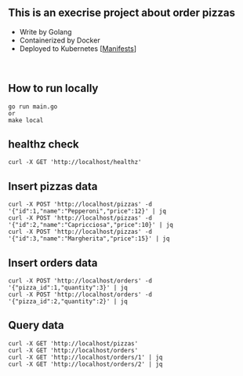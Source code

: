 ## This is an execrise project about order pizzas

* Write by Golang
* Containerized by Docker
* Deployed to Kubernetes [[Manifests](https://github.com/wadexu007/geekbang_go/tree/main/httpserver3/k8s-mainfest)] 
<br>


## How to run locally
```
go run main.go
or  
make local
```


## healthz check
```
curl -X GET 'http://localhost/healthz'
```

## Insert pizzas data
```
curl -X POST 'http://localhost/pizzas' -d '{"id":1,"name":"Pepperoni","price":12}' | jq
curl -X POST 'http://localhost/pizzas' -d '{"id":2,"name":"Capricciosa","price":10}' | jq
curl -X POST 'http://localhost/pizzas' -d '{"id":3,"name":"Margherita","price":15}' | jq
```

## Insert orders data
```
curl -X POST 'http://localhost/orders' -d '{"pizza_id":1,"quantity":3}' | jq
curl -X POST 'http://localhost/orders' -d '{"pizza_id":2,"quantity":2}' | jq
```

## Query data
```
curl -X GET 'http://localhost/pizzas'
curl -X GET 'http://localhost/orders'
curl -X GET 'http://localhost/orders/1' | jq 
curl -X GET 'http://localhost/orders/2' | jq
```
